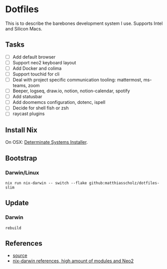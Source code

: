 # Dotfiles

This is to describe the barebones development system I use. Supports Intel and Silicon Macs.

## Tasks

- [ ] Add default browser
- [ ] Support neo2 keyboard layout
- [ ] Add Docker and colima
- [ ] Support touchid for cli
- [ ] Deal with project specific communication tooling: mattermost, ms-teams, zoom
- [ ] Beeper, logseq, draw.io, notion, notion-calendar, spotify
- [ ] Add statusbar
- [ ] Add doomemcs configuration, dotenc, ispell
- [ ] Decide for shell fish or zsh
- [ ] raycast plugins

## Install Nix

On OSX: [Determinate Systems Installer](https://github.com/DeterminateSystems/nix-installer).

## Bootstrap

### Darwin/Linux

`nix run nix-darwin -- switch --flake github:matthiasscholz/dotfiles-slim`

## Update

### Darwin

`rebuild`

## References

- [source](https://github.com/evantravers/dotfiles)
- [nix-darwin references, high amount of modules and Neo2](https://github.com/Cu3PO42/gleaming-glacier/tree/master)
